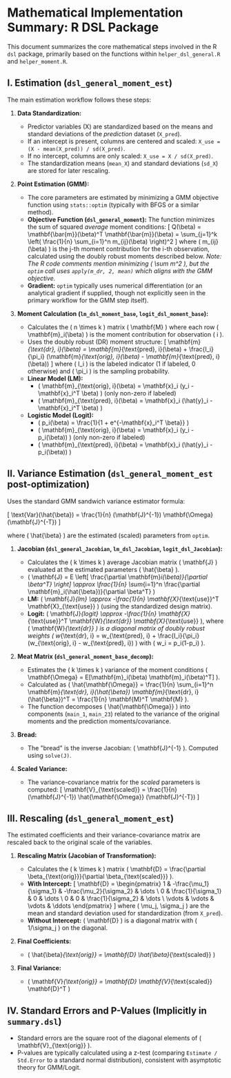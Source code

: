 # Mathematical Implementation Summary: R DSL Package

This document summarizes the core mathematical steps involved in the R `dsl` package, primarily based on the functions within `helper_dsl_general.R` and `helper_moment.R`.

## I. Estimation (`dsl_general_moment_est`)

The main estimation workflow follows these steps:

1.  **Data Standardization:**
    *   Predictor variables (X) are standardized based on the means and standard deviations of the *prediction* dataset (`X_pred`).
    *   If an intercept is present, columns are centered and scaled: `X_use = (X - mean(X_pred)) / sd(X_pred)`.
    *   If no intercept, columns are only scaled: `X_use = X / sd(X_pred)`.
    *   The standardization means (`mean_X`) and standard deviations (`sd_X`) are stored for later rescaling.

2.  **Point Estimation (GMM):**
    *   The core parameters are estimated by minimizing a GMM objective function using `stats::optim` (typically with BFGS or a similar method).
    *   **Objective Function (`dsl_general_moment`):** The function minimizes the sum of squared *average* moment conditions:
        \[ Q(\beta) = \mathbf{\bar{m}}(\beta)^T \mathbf{\bar{m}}(\beta) = \sum_{j=1}^k \left( \frac{1}{n} \sum_{i=1}^n m_{ij}(\beta) \right)^2 \]
        where \( m_{ij}(\beta) \) is the j-th moment contribution for the i-th observation, calculated using the doubly robust moments described below. *Note: The R code comments mention minimizing \( \sum m^2 \), but the `optim` call uses `apply(m_dr, 2, mean)` which aligns with the GMM objective.*
    *   **Gradient:** `optim` typically uses numerical differentiation (or an analytical gradient if supplied, though not explicitly seen in the primary workflow for the GMM step itself).

3.  **Moment Calculation (`lm_dsl_moment_base`, `logit_dsl_moment_base`):**
    *   Calculates the \( n \times k \) matrix \( \mathbf{M} \) where each row \( \mathbf{m}_i(\beta) \) is the moment contribution for observation \( i \).
    *   Uses the doubly robust (DR) moment structure:
        \[ \mathbf{m}_{\text{dr}, i}(\beta) = \mathbf{m}_{\text{pred}, i}(\beta) + \frac{I_i}{\pi_i} (\mathbf{m}_{\text{orig}, i}(\beta) - \mathbf{m}_{\text{pred}, i}(\beta)) \]
        where \( I_i \) is the labeled indicator (1 if labeled, 0 otherwise) and \( \pi_i \) is the sampling probability.
    *   **Linear Model (LM):**
        *   \( \mathbf{m}_{\text{orig}, i}(\beta) = \mathbf{x}_i (y_i - \mathbf{x}_i^T \beta) \) (only non-zero if labeled)
        *   \( \mathbf{m}_{\text{pred}, i}(\beta) = \mathbf{x}_i (\hat{y}_i - \mathbf{x}_i^T \beta) \)
    *   **Logistic Model (Logit):**
        *   \( p_i(\beta) = \frac{1}{1 + e^{-\mathbf{x}_i^T \beta}} \)
        *   \( \mathbf{m}_{\text{orig}, i}(\beta) = \mathbf{x}_i (y_i - p_i(\beta)) \) (only non-zero if labeled)
        *   \( \mathbf{m}_{\text{pred}, i}(\beta) = \mathbf{x}_i (\hat{y}_i - p_i(\beta)) \)

## II. Variance Estimation (`dsl_general_moment_est` post-optimization)

Uses the standard GMM sandwich variance estimator formula:

\[ \text{Var}(\hat{\beta}) = \frac{1}{n} (\mathbf{J}^{-1}) \mathbf{\Omega} (\mathbf{J}^{-T}) \]

where \( \hat{\beta} \) are the estimated (scaled) parameters from `optim`.

1.  **Jacobian (`dsl_general_Jacobian`, `lm_dsl_Jacobian`, `logit_dsl_Jacobian`):**
    *   Calculates the \( k \times k \) average Jacobian matrix \( \mathbf{J} \) evaluated at the estimated parameters \( \hat{\beta} \).
    *   \( \mathbf{J} = E \left[ \frac{\partial \mathbf{m}_i(\beta)}{\partial \beta^T} \right] \approx \frac{1}{n} \sum_{i=1}^n \frac{\partial \mathbf{m}_i(\hat{\beta})}{\partial \beta^T} \)
    *   **LM:** \( \mathbf{J}_{lm} \approx -\frac{1}{n} \mathbf{X}_{\text{use}}^T \mathbf{X}_{\text{use}} \) (using the standardized design matrix).
    *   **Logit:** \( \mathbf{J}_{logit} \approx -\frac{1}{n} \mathbf{X}_{\text{use}}^T \mathbf{W}_{\text{dr}} \mathbf{X}_{\text{use}} \), where \( \mathbf{W}_{\text{dr}} \) is a diagonal matrix of doubly robust weights \( w_{\text{dr}, i} = w_{\text{pred}, i} + \frac{I_i}{\pi_i} (w_{\text{orig}, i} - w_{\text{pred}, i}) \) with \( w_i = p_i(1-p_i) \).

2.  **Meat Matrix (`dsl_general_moment_base_decomp`):**
    *   Estimates the \( k \times k \) variance of the moment conditions \( \mathbf{\Omega} = E[\mathbf{m}_i(\beta) \mathbf{m}_i(\beta)^T] \).
    *   Calculated as \( \hat{\mathbf{\Omega}} = \frac{1}{n} \sum_{i=1}^n \mathbf{m}_{\text{dr}, i}(\hat{\beta}) \mathbf{m}_{\text{dr}, i}(\hat{\beta})^T = \frac{1}{n} \mathbf{M}^T \mathbf{M} \).
    *   The function decomposes \( \hat{\mathbf{\Omega}} \) into components (`main_1`, `main_23`) related to the variance of the original moments and the prediction moments/covariance.

3.  **Bread:**
    *   The "bread" is the inverse Jacobian: \( \mathbf{J}^{-1} \). Computed using `solve(J)`.

4.  **Scaled Variance:**
    *   The variance-covariance matrix for the *scaled* parameters is computed:
        \[ \mathbf{V}_{\text{scaled}} = \frac{1}{n} (\mathbf{J}^{-1}) \hat{\mathbf{\Omega}} (\mathbf{J}^{-T}) \]

## III. Rescaling (`dsl_general_moment_est`)

The estimated coefficients and their variance-covariance matrix are rescaled back to the original scale of the variables.

1.  **Rescaling Matrix (Jacobian of Transformation):**
    *   Calculates the \( k \times k \) matrix \( \mathbf{D} = \frac{\partial \beta_{\text{orig}}}{\partial \beta_{\text{scaled}}} \).
    *   **With Intercept:**
        \[ \mathbf{D} = \begin{pmatrix} 1 & -\frac{\mu_1}{\sigma_1} & -\frac{\mu_2}{\sigma_2} & \dots \\ 0 & \frac{1}{\sigma_1} & 0 & \dots \\ 0 & 0 & \frac{1}{\sigma_2} & \dots \\ \vdots & \vdots & \vdots & \ddots \end{pmatrix} \]
        where \( \mu_j, \sigma_j \) are the mean and standard deviation used for standardization (from `X_pred`).
    *   **Without Intercept:** \( \mathbf{D} \) is a diagonal matrix with \( 1/\sigma_j \) on the diagonal.

2.  **Final Coefficients:**
    *   \( \hat{\beta}_{\text{orig}} = \mathbf{D} \hat{\beta}_{\text{scaled}} \)

3.  **Final Variance:**
    *   \( \mathbf{V}_{\text{orig}} = \mathbf{D} \mathbf{V}_{\text{scaled}} \mathbf{D}^T \)

## IV. Standard Errors and P-Values (Implicitly in `summary.dsl`)

*   Standard errors are the square root of the diagonal elements of \( \mathbf{V}_{\text{orig}} \).
*   P-values are typically calculated using a z-test (comparing `Estimate / Std.Error` to a standard normal distribution), consistent with asymptotic theory for GMM/Logit. 